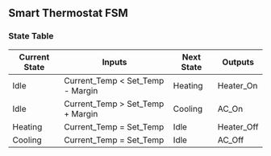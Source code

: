 ## Smart Thermostat FSM
### State Table
| Current State | Inputs                            | Next State | Outputs   |
|---------------|-----------------------------------|------------|-----------|
| Idle          | Current_Temp < Set_Temp - Margin | Heating    | Heater_On |
| Idle          | Current_Temp > Set_Temp + Margin | Cooling    | AC_On     |
| Heating       | Current_Temp = Set_Temp          | Idle       | Heater_Off|
| Cooling       | Current_Temp = Set_Temp          | Idle       | AC_Off    |
